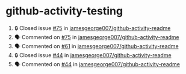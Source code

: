 # github-activity-testing

<!--START_SECTION:activity-->
1. 🔒 Closed issue [#75](https://github.com/jamesgeorge007/github-activity-readme/issues/75) in [jamesgeorge007/github-activity-readme](https://github.com/jamesgeorge007/github-activity-readme)
2. 🗣 Commented on [#75](https://github.com/jamesgeorge007/github-activity-readme/issues/75#issuecomment-1571068518) in [jamesgeorge007/github-activity-readme](https://github.com/jamesgeorge007/github-activity-readme)
3. 🗣 Commented on [#61](https://github.com/jamesgeorge007/github-activity-readme/issues/61#issuecomment-1571065704) in [jamesgeorge007/github-activity-readme](https://github.com/jamesgeorge007/github-activity-readme)
4. 🔒 Closed issue [#44](https://github.com/jamesgeorge007/github-activity-readme/issues/44) in [jamesgeorge007/github-activity-readme](https://github.com/jamesgeorge007/github-activity-readme)
5. 🗣 Commented on [#44](https://github.com/jamesgeorge007/github-activity-readme/issues/44#issuecomment-1571063187) in [jamesgeorge007/github-activity-readme](https://github.com/jamesgeorge007/github-activity-readme)
<!--END_SECTION:activity-->
